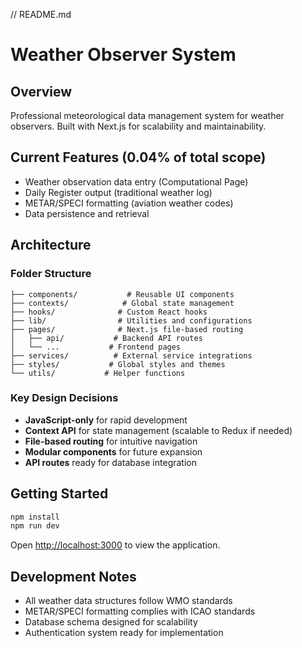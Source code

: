 // README.md
# Weather Observer System

## Overview
Professional meteorological data management system for weather observers.
Built with Next.js for scalability and maintainability.

## Current Features (0.04% of total scope)
- Weather observation data entry (Computational Page)
- Daily Register output (traditional weather log)
- METAR/SPECI formatting (aviation weather codes)
- Data persistence and retrieval

## Architecture

### Folder Structure
```
├── components/           # Reusable UI components
├── contexts/            # Global state management
├── hooks/              # Custom React hooks
├── lib/                # Utilities and configurations
├── pages/              # Next.js file-based routing
│   ├── api/           # Backend API routes
│   └── ...           # Frontend pages
├── services/          # External service integrations
├── styles/           # Global styles and themes
└── utils/           # Helper functions
```

### Key Design Decisions
- **JavaScript-only** for rapid development
- **Context API** for state management (scalable to Redux if needed)
- **File-based routing** for intuitive navigation
- **Modular components** for future expansion
- **API routes** ready for database integration

## Getting Started

```bash
npm install
npm run dev
```

Open [http://localhost:3000](http://localhost:3000) to view the application.


## Development Notes
- All weather data structures follow WMO standards
- METAR/SPECI formatting complies with ICAO standards
- Database schema designed for scalability
- Authentication system ready for implementation